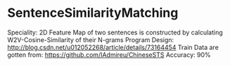 # SentenceSimilarityMatching

Speciality: 2D Feature Map of two sentences is constructed by calculating W2V-Cosine-Similarity of their N-grams
Program Design: http://blog.csdn.net/u012052268/article/details/73164454
Train Data are gotten from: https://github.com/IAdmireu/ChineseSTS
Accuracy: 90%
